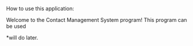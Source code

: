 How to use this application:

Welcome to the Contact Management System program! This program can be used 


*will do later.